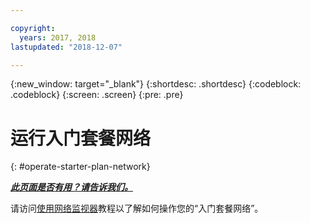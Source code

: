 ```yaml
---

copyright:
  years: 2017, 2018
lastupdated: "2018-12-07"

---
```


{:new_window: target="_blank"}
{:shortdesc: .shortdesc}
{:codeblock: .codeblock}
{:screen: .screen}
{:pre: .pre}

# 运行入门套餐网络
{: #operate-starter-plan-network}


***[此页面是否有用？请告诉我们。](https://www.surveygizmo.com/s3/4501493/IBM-Blockchain-Documentation)***

请访问[使用网络监视器](/docs/services/blockchain/v10_dashboard.html)教程以了解如何操作您的“入门套餐网络”。

